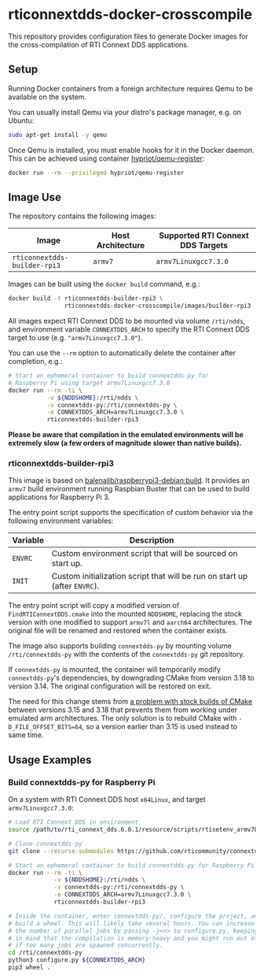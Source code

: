 # rticonnextdds-docker-crosscompile

This repository provides configuration files to generate Docker images for the
cross-compilation of RTI Connext DDS applications.

## Setup

Running Docker containers from a foreign architecture requires Qemu to be available
on the system.

You can usually install Qemu via your distro's package manager, e.g. on Ubuntu:

```sh
sudo apt-get install -y qemu
```

Once Qemu is installed, you must enable hooks for it in the Docker daemon. This
can be achieved using container [hypriot/qemu-register](https://github.com/hypriot/qemu-register):

```sh
docker run --rm --privileged hypriot/qemu-register
```

## Image Use

The repository contains the following images:

| Image | Host Architecture | Supported RTI Connext DDS Targets |
|-------|-------------------|-------------------------|
|`rticonnextdds-builder-rpi3`|`armv7`|`armv7Linuxgcc7.3.0`|

Images can be built using the `docker build` command, e.g.:

```sh
docker build -t rticonnextdds-builder-rpi3 \
                rticonnextdds-docker-crosscompile/images/builder-rpi3

```

All images expect RTI Connext DDS to be mounted via volume `/rti/ndds`, and
environment variable `CONNEXTDDS_ARCH` to specify the RTI Connext DDS target
to use (e.g. `"armv7Linuxgcc7.3.0"`).

You can use the `--rm` option to automatically delete the container after
completion, e.g.:

```sh
# Start an ephemeral container to build connextdds-py for
# Raspberry Pi using target armv7Linuxgcc7.3.0 
docker run --rm -ti \
           -v ${NDDSHOME}:/rti/ndds \
           -v connextdds-py:/rti/connextdds-py \
           -e CONNEXTDDS_ARCH=armv7Linuxgcc7.3.0 \
           rticonnextdds-builder-rpi3
```

**Please be aware that compilation in the emulated environments will be
extremely slow (a few orders of magnitude slower than native builds).**

### rticonnextdds-builder-rpi3

This image is based on [balenalib/raspberrypi3-debian:build](https://hub.docker.com/r/balenalib/raspberrypi3-debian).
It provides an `armv7` build environment running Raspbian Buster that can be
used to build applications for Raspberry Pi 3.

The entry point script supports the specification of custom behavior via the
following environment variables:

| Variable | Description |
|----------|-------------|
|`ENVRC`|Custom environment script that will be sourced on start up.|
|`INIT`|Custom initialization script that will be run on start up (after `ENVRC`).|

The entry point script will copy a modified version of `FindRTIConnextDDS.cmake`
into the mounted `NDDSHOME`, replacing the stock version with one modified to
support `armv7l` and `aarch64` architectures. The original file will be renamed
and restored when the container exists.

The image also supports building `connextdds-py` by mounting volume
`/rti/connextdds-py` with the contents of the `connextdds-py` git repository.

If `connextdds-py` is mounted, the container will temporarily modify `connextdds-py`'s
dependencies, by downgrading CMake from version 3.18 to version 3.14.
The original configuration will be restored on exit.

The need for this change stems from [a problem with stock builds of CMake](https://gitlab.kitware.com/cmake/cmake/-/issues/20568)
between versions 3.15 and 3.18 that prevents them from working under emulated arm
architectures.
The only solution is to rebuild CMake with `-D_FILE_OFFSET_BITS=64`, so a
version earlier than 3.15 is used instead to same time.

## Usage Examples

### Build connextdds-py for Raspberry Pi

On a system with RTI Connext DDS host `x64Linux`, and target `armv7Linuxgcc7.3.0`:

```sh
# Load RTI Connext DDS in environment
source /path/to/rti_connext_dds.6.0.1/resource/scripts/rtisetenv_armv7Linuxgcc7.3.0.bash

# Clone connextdds-py
git clone --recurse-submodules https://github.com/rticommunity/connextdds-py.git

# Start an ephemeral container to build connextdds-py for Raspberry Pi
docker run --rm -ti \
             -v ${NDDSHOME}:/rti/ndds \
             -v connextdds-py:/rti/connextdds-py \
             -e CONNEXTDDS_ARCH=armv7Linuxgcc7.3.0 \
             rticonnextdds-builder-rpi3

# Inside the container, enter connextdds-py/, configure the project, and
# build a wheel. This will likely take several hours. You can increase
# the number of parallel jobs by passing -j<n> to configure.py, keeping
# in mind that the compilation is memory-heavy and you might run out of memory
# if too many jobs are spawned concurrently.
cd /rti/connextdds-py
python3 configure.py ${CONNEXTDDS_ARCH}
pip3 wheel .
```
